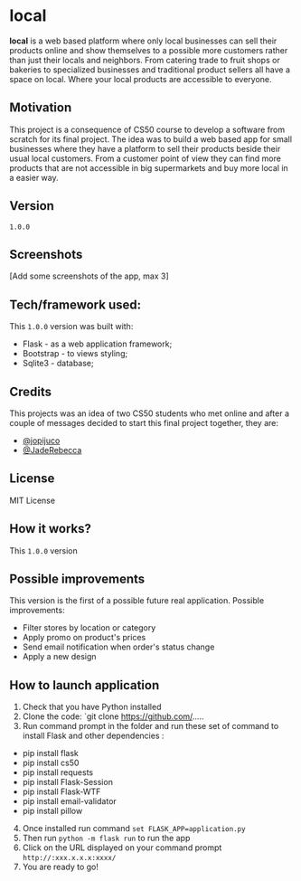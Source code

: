 # local

**local** is a web based platform where only local businesses can sell their products online and show themselves to a possible more customers rather than just their locals and neighbors.
From catering trade to fruit shops or bakeries to specialized businesses and traditional product sellers all have a space on local.
Where your local products are accessible to everyone.

## Motivation

This project is a consequence of CS50 course to develop a software from scratch for its final project.
The idea was to build a web based app for small businesses where they have a platform to sell their products beside their usual
local customers.
From a customer point of view they can find more products that are not accessible in big supermarkets and buy more local in a easier way.

## Version

`1.0.0`
   
## Screenshots

[Add some screenshots of the app, max 3]

## Tech/framework used:

This `1.0.0` version was built with:

* Flask - as a web application framework;
* Bootstrap - to views styling;
* Sqlite3 - database;


## Credits

This projects was an idea of two CS50 students who met online and after a couple of messages decided to start this final project together, they are:

- [@jopijuco](https://github.com/jopijuco)
- [@JadeRebecca](https://github.com/JadeRebecca)

## License

MIT License




## How it works?

This `1.0.0` version 




## Possible improvements

This version is the first of a possible future real application. Possible improvements:

- Filter stores by location or category
- Apply promo on product's prices
- Send email notification when order's status change
- Apply a new design

## How to launch application

1. Check that you have Python installed
2. Clone the code: `git clone https://github.com/.....
3. Run command prompt in the folder and run these set of command to install Flask and other dependencies :
- pip install flask 
- pip install cs50  
- pip install requests 
- pip install Flask-Session 
- pip install Flask-WTF
- pip install email-validator
- pip install pillow 
4. Once installed run command `set FLASK_APP=application.py`
5. Then run `python -m flask run` to run the app
5. Click on the URL displayed on your command prompt `http://:xxx.x.x.x:xxxx/`
6. You are ready to go!
